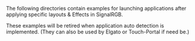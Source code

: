 The following directories contain examples for launching applications after applying specific layouts & Effects in SignalRGB.

These examples will be retired when application auto detection is implemented.
(They can also be used by Elgato or Touch-Portal if need be.)
